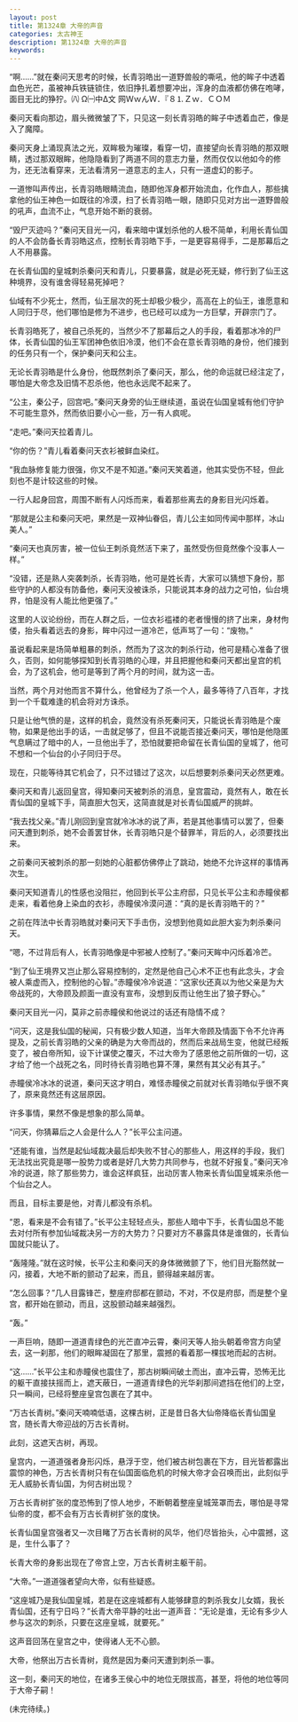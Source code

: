 ```yaml
---
layout: post
title: 第1324章 大帝的声音
categories: 太古神王
description: 第1324章 大帝的声音
keywords:
---
```


“啊……”就在秦问天思考的时候，长青羽皓出一道野兽般的嘶吼，他的眸子中透着血色光芒，虽被神兵铁链锁住，依旧挣扎着想要冲出，浑身的血液都仿佛在咆哮，面目无比的狰狞。㈧ Ω㈠中Δ文 网ＷｗんＷ．『８⒈Ｚｗ．ＣＯＭ

秦问天看向那边，眉头微微皱了下，只见这一刻长青羽皓的眸子中透着血芒，像是入了魔障。

秦问天身上涌现真法之光，双眸极为璀璨，看穿一切，直接望向长青羽皓的那双眼睛，透过那双眼眸，他隐隐看到了两道不同的意志力量，然而仅仅以他如今的修为，还无法看穿来，无法看清另一道意志的主人，只有一道虚幻的影子。

一道惨叫声传出，长青羽皓眼睛流血，随即他浑身都开始流血，化作血人，那些擒拿他的仙王神色一如既往的冷漠，扫了长青羽皓一眼，随即只见对方出一道野兽般的吼声，血流不止，气息开始不断的衰弱。

“毁尸灭迹吗？”秦问天目光一闪，看来暗中谋划杀他的人极不简单，利用长青仙国的人不会防备长青羽皓这点，控制长青羽皓下手，一是更容易得手，二是那幕后之人不用暴露。

在长青仙国的皇城刺杀秦问天和青儿，只要暴露，就是必死无疑，修行到了仙王这种境界，没有谁舍得轻易死掉吧？

仙域有不少死士，然而，仙王层次的死士却极少极少，高高在上的仙王，谁愿意和人同归于尽，他们哪怕是修为不进步，也已经可以成为一方巨擘，开辟宗门了。

长青羽皓死了，被自己杀死的，当然少不了那幕后之人的手段，看着那冰冷的尸体，长青仙国的仙王军团神色依旧冷漠，他们不会在意长青羽皓的身份，他们接到的任务只有一个，保护秦问天和公主。

无论长青羽皓是什么身份，他既然刺杀了秦问天，那么，他的命运就已经注定了，哪怕是大帝念及旧情不忍杀他，他也永远爬不起来了。

“公主，秦公子，回宫吧。”秦问天身旁的仙王继续道，虽说在仙国皇城有他们守护不可能生意外，然而依旧要小心一些，万一有人疯呢。

“走吧。”秦问天拉着青儿。

“你的伤？”青儿看着秦问天衣衫被鲜血染红。

“我血脉修复能力很强，你又不是不知道。”秦问天笑着道，他其实受伤不轻，但此刻也不是计较这些的时候。

一行人起身回宫，周围不断有人闪烁而来，看着那些离去的身影目光闪烁着。

“那就是公主和秦问天吧，果然是一双神仙眷侣，青儿公主如同传闻中那样，冰山美人。”

“秦问天也真厉害，被一位仙王刺杀竟然活下来了，虽然受伤但竟然像个没事人一样。”

“没错，还是熟人突袭刺杀，长青羽皓，他可是姓长青，大家可以猜想下身份，那些守护的人都没有防备他，秦问天没被诛杀，只能说其本身的战力之可怕，仙台境界，怕是没有人能比他更强了。”

这里的人议论纷纷，而在人群之后，一位衣衫褴褛的老者慢慢的挤了出来，身材佝偻，抬头看着远去的身影，眸中闪过一道冷芒，低声骂了一句：“废物。”

虽说看起来是场简单粗暴的刺杀，然而为了这次的刺杀行动，他可是精心准备了很久，否则，如何能够探知到长青羽皓的心理，并且把握他和秦问天都出皇宫的机会，为了这机会，他可是等到了两个月的时间，就为这一击。

当然，两个月对他而言不算什么，他曾经为了杀一个人，最多等待了八百年，才找到一个千载难逢的机会将对方诛杀。

只是让他气愤的是，这样的机会，竟然没有杀死秦问天，只能说长青羽皓是个废物，如果是他出手的话，一击就足够了，但且不说能否接近秦问天，哪怕是他隐匿气息瞒过了暗中的人，一旦他出手了，恐怕就要把命留在长青仙国的皇城了，他可不想和一个仙台的小子同归于尽。

现在，只能等待其它机会了，只不过错过了这次，以后想要刺杀秦问天必然更难。

秦问天和青儿返回皇宫，得知秦问天被刺杀的消息，皇宫震动，竟然有人，敢在长青仙国的皇城下手，简直胆大包天，这简直就是对长青仙国威严的挑衅。

“我去找父亲。”青儿刚回到皇宫就冷冰冰的说了声，若是其他事情可以罢了，但秦问天遭到刺杀，她不会善罢甘休，长青羽皓只是个替罪羊，背后的人，必须要找出来。

之前秦问天被刺杀的那一刻她的心脏都仿佛停止了跳动，她绝不允许这样的事情再次生。

秦问天知道青儿的性感也没阻拦，他回到长平公主府邸，只见长平公主和赤瞳侯都走来，看着他身上染血的衣衫，赤瞳侯冷漠问道：“真的是长青羽皓干的？”

之前在阵法中长青羽皓就对秦问天下手击伤，没想到他竟如此胆大妄为刺杀秦问天。

“嗯，不过背后有人，长青羽皓像是中邪被人控制了。”秦问天眸中闪烁着冷芒。

“到了仙王境界又岂止那么容易控制的，定然是他自己心术不正也有此念头，才会被人乘虚而入，控制他的心智。”赤瞳侯冷冷说道：“这家伙还真以为他父亲是为大帝战死的，大帝顾及颜面一直没有宣布，没想到反而让他生出了狼子野心。”

秦问天目光一闪，莫非之前赤瞳侯和他说过的话还有隐情不成？

“问天，这是我仙国的秘闻，只有极少数人知道，当年大帝顾及情面下令不允许再提及，之前长青羽皓的父亲的确是为大帝而战的，然而后来战局生变，他就已经叛变了，被白帝所知，设下计谋使之覆灭，不过大帝为了感恩他之前所做的一切，这才给了他一个战死之名，同时待长青羽皓也算不薄，果然有其父必有其子。”

赤瞳侯冷冰冰的说道，秦问天这才明白，难怪赤瞳侯之前就对长青羽皓似乎很不爽了，原来竟然还有这层原因。

许多事情，果然不像是想象的那么简单。

“问天，你猜幕后之人会是什么人？”长平公主问道。

“还能有谁，当然是起仙域裁决最后却失败不甘心的那些人，用这样的手段，我们无法找出究竟是哪一股势力或者是好几大势力共同参与，也就不好报复。”秦问天冷冷的说道，除了那些势力，谁会这样疯狂，出动厉害人物来长青仙国皇城来杀他一个仙台之人。

而且，目标主要是他，对青儿都没有杀机。

“恩，看来是不会有错了。”长平公主轻轻点头，那些人暗中下手，长青仙国总不能去对付所有参加仙域裁决另一方的大势力？只要对方不暴露具体是谁做的，长青仙国就只能认了。

“轰隆隆。”就在这时候，长平公主和秦问天的身体微微颤了下，他们目光豁然就一闪，接着，大地不断的颤动了起来，而且，颤得越来越厉害。

“怎么回事？”几人目露锋芒，整座府邸都在颤动，不对，不仅是府邸，而是整个皇宫，都开始在颤动，而且，这股颤动越来越强烈。

“轰。”

一声巨响，随即一道道青绿色的光芒直冲云霄，秦问天等人抬头朝着帝宫方向望去，这一刹那，他们的眼眸凝固在了那里，震撼的看着那一棵拔地而起的古树。

“这……”长平公主和赤瞳侯也震住了，那古树瞬间破土而出，直冲云霄，恐怖无比的躯干直接扶摇而上，遮天蔽日，一道道青绿色的光华刹那间遮挡在他们的上空，只一瞬间，已经将整座皇宫包裹在了其中。

“万古长青树。”秦问天喃喃低语，这棵古树，正是昔日各大仙帝降临长青仙国皇宫，随长青大帝迎战的万古长青树。

此刻，这遮天古树，再现。

皇宫内，一道道强者身形闪烁，悬浮于空，他们被古树包裹在下方，目光皆都露出震惊的神色，万古长青树只有在仙国面临危机的时候大帝才会召唤而出，此刻似乎无人威胁长青仙国，为何古树出现？

万古长青树扩张的度恐怖到了惊人地步，不断朝着整座皇城笼罩而去，哪怕是寻常仙帝的度，都不会有万古长青树扩张的度快。

长青仙国皇宫强者又一次目睹了万古长青树的风华，他们尽皆抬头，心中震撼，这是，生什么事了？

长青大帝的身影出现在了帝宫上空，万古长青树主躯干前。

“大帝。”一道道强者望向大帝，似有些疑惑。

“这座城乃是我仙国皇城，若是在这座城都有人能够肆意的刺杀我女儿女婿，我长青仙国，还有宁日吗？”长青大帝平静的吐出一道声音：“无论是谁，无论有多少人参与这次的刺杀，只要在这座皇城，就要死。”

这声音回荡在皇宫之中，使得诸人无不心颤。

大帝，他祭出万古长青树，竟然是因为秦问天遭到刺杀一事。

这一刻，秦问天的地位，在诸多王侯心中的地位无限拔高，甚至，将他的地位等同于大帝子嗣！

(未完待续。)
